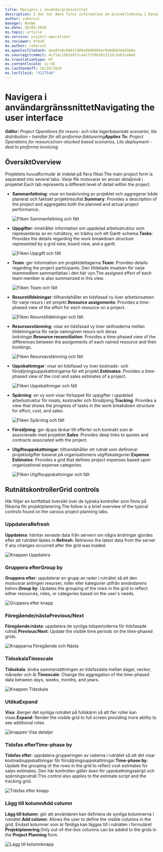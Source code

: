 ```yaml
---
title: Navigera i användargränssnittet
description: I det här ämne finns information om projektledning i Dynamics 365 i projektåtgärder.
author: ruhercul
manager: AnnBe
ms.date: 10/05/2020
ms.topic: article
ms.service: project-operations
ms.reviewer: kfend
ms.author: ruhercul
ms.openlocfilehash: deedfe0c6601fd09e09460034c9a0db936b6566e
ms.sourcegitcommit: 4cf1dc1561b92fca4175f0b3813133c5e63ce8e6
ms.translationtype: HT
ms.contentlocale: sv-SE
ms.lasthandoff: 10/28/2020
ms.locfileid: "4127540"
---
```

# <a name="navigating-the-user-interface"></a><span data-ttu-id="69a79-103">Navigera i användargränssnittet</span><span class="sxs-lookup"><span data-stu-id="69a79-103">Navigating the user interface</span></span>

<span data-ttu-id="69a79-104">_**Gäller:** Project Operations för resurs- och icke lagerbaserade scenarier, lite distribution – handlar för att proforma-fakturering_</span><span class="sxs-lookup"><span data-stu-id="69a79-104">_**Applies To:** Project Operations for resource/non-stocked based scenarios, Lite deployment - deal to proforma invoicing_</span></span>

## <a name="overview"></a><span data-ttu-id="69a79-105">Översikt</span><span class="sxs-lookup"><span data-stu-id="69a79-105">Overview</span></span>

<span data-ttu-id="69a79-106">Projektets huvudformulär är indelat på flera flikar.</span><span class="sxs-lookup"><span data-stu-id="69a79-106">The main project form is separated into several tabs.</span></span> <span data-ttu-id="69a79-107">Varje flik motsvarar en annan detaljnivå i projektet.</span><span class="sxs-lookup"><span data-stu-id="69a79-107">Each tab represents a different level of detail within the project.</span></span>

- <span data-ttu-id="69a79-108">**Sammanfattning**: visar en beskrivning av projektet och aggregerar både planerat och faktiskt projektresultat.</span><span class="sxs-lookup"><span data-stu-id="69a79-108">**Summary**: Provides a description of the project and aggregates both the planned and actual project performance.</span></span>

    ![Fliken Sammanfattning och fält](media/navigation7.png)

- <span data-ttu-id="69a79-110">**Uppgifter**: innehåller information om uppdelad arbetsstruktur som representeras av en rutnätsvy, en trädvy och ett Gantt-schema.</span><span class="sxs-lookup"><span data-stu-id="69a79-110">**Tasks**: Provides the details regarding the work breakdown structure represented by a grid view, board view, and a gantt.</span></span>

    ![Fliken Uppgift och fält](media/navigation8.png)

- <span data-ttu-id="69a79-112">**Team**: ger information om projektdeltagarna.</span><span class="sxs-lookup"><span data-stu-id="69a79-112">**Team**: Provides details regarding the project participants.</span></span> <span data-ttu-id="69a79-113">Den tilldelade insatsen för varje teammedlem sammanfattas i den här vyn.</span><span class="sxs-lookup"><span data-stu-id="69a79-113">The assigned effort of each team member is also summarized in this view.</span></span>

    ![Fliken Team och fält](media/navigation9.png)

- <span data-ttu-id="69a79-115">**Resurstilldelningar**: tillhandahåller en tidsfasad vy över arbetsinsatsen för varje resurs i ett projekt.</span><span class="sxs-lookup"><span data-stu-id="69a79-115">**Resource assignments**: Provides a time-phased view of the effort for each resource on a project.</span></span>

    ![Fliken Resurstilldelningar och fält](media/navigation10.png)

- <span data-ttu-id="69a79-117">**Resursavstämning**: visar en tidsfasad vy över skillnaderna mellan tilldelningarna för varje namngiven resurs och deras bokningar.</span><span class="sxs-lookup"><span data-stu-id="69a79-117">**Resource reconciliation**: Provides a time-phased view of the differences between the assignments of each named resource and their bookings.</span></span>

    ![Fliken Resursavstämning och fält](media/navigation11.png)

- <span data-ttu-id="69a79-119">**Uppskattningar**: visar en tidsfasad vy över kostnads- och försäljningsuppskattningarna för ett projekt.</span><span class="sxs-lookup"><span data-stu-id="69a79-119">**Estimates**: Provides a time-phased view of the cost and sales estimates of a project.</span></span>

    ![Fliken Uppskattningar och fält](media/navigation12.png)

- <span data-ttu-id="69a79-121">**Spårning**: en vy som visar förloppet för uppgifter i uppdelad arbetsstruktur för insats, kostnader och försäljning.</span><span class="sxs-lookup"><span data-stu-id="69a79-121">**Tracking**: Provides a view that shows the progress of tasks in the work breakdown structure for effort, cost, and sales.</span></span>

    ![Fliken Spårning och fält](media/navigation13.png)

- <span data-ttu-id="69a79-123">**Försäljning**: ger djupa länkar till offerter och kontrakt som är associerade med projektet.</span><span class="sxs-lookup"><span data-stu-id="69a79-123">**Sales**: Provides deep links to quotes and contracts associated with the project.</span></span>

- <span data-ttu-id="69a79-124">**Utgiftsuppskattningar**: tillhandahåller ett rutnät som definierar projektutgifter baserat på organisationens utgiftskategorier.</span><span class="sxs-lookup"><span data-stu-id="69a79-124">**Expense Estimates**: Provides a grid that defines project expenses based upon organizational expense categories.</span></span>

    ![Fliken Utgiftsuppskattningar och fält](media/navigation14.png)

## <a name="grid-controls"></a><span data-ttu-id="69a79-126">Rutnätskontroller</span><span class="sxs-lookup"><span data-stu-id="69a79-126">Grid controls</span></span>

<span data-ttu-id="69a79-127">Här följer en kortfattad översikt över de typiska kontroller som finns på flikarna för projektplanering.</span><span class="sxs-lookup"><span data-stu-id="69a79-127">The follow is a brief overview of the typical controls found on the various project planning tabs.</span></span>

### <a name="refresh"></a><span data-ttu-id="69a79-128">Uppdatera</span><span class="sxs-lookup"><span data-stu-id="69a79-128">Refresh</span></span>

<span data-ttu-id="69a79-129">**Uppdatera**: hämtar senaste data från servern om några ändringar gjordes efter att rutnätet lästes in.</span><span class="sxs-lookup"><span data-stu-id="69a79-129">**Refresh**: Retrieves the latest data from the server if any changes occurred after the grid was loaded.</span></span>

![Knappen Uppdatera](media/navigation7.png)

### <a name="group-by"></a><span data-ttu-id="69a79-131">Gruppera efter</span><span class="sxs-lookup"><span data-stu-id="69a79-131">Group by</span></span>

<span data-ttu-id="69a79-132">**Gruppera efter**: uppdaterar en grupp av rader i rutnätet så att den motsvarar antingen resurser, roller eller kategorier utifrån användarens behov.</span><span class="sxs-lookup"><span data-stu-id="69a79-132">**Group by**: Updates the grouping of the rows in the grid to reflect either resources, roles, or categories based on the user's needs.</span></span>

![Gruppera efter knapp](media/navigation6.png)

### <a name="previousnext"></a><span data-ttu-id="69a79-134">Föregående/nästa</span><span class="sxs-lookup"><span data-stu-id="69a79-134">Previous/Next</span></span>

<span data-ttu-id="69a79-135">**Föregående**/**nästa**: uppdatera de synliga tidsperioderna för tidsfasade rutnät.</span><span class="sxs-lookup"><span data-stu-id="69a79-135">**Previous**/**Next**: Update the visible time periods on the time-phased grids.</span></span>

![Knapparna Föregående och Nästa](media/navigation2.png)

### <a name="timescale"></a><span data-ttu-id="69a79-137">Tidsskala</span><span class="sxs-lookup"><span data-stu-id="69a79-137">Timescale</span></span>

<span data-ttu-id="69a79-138">**Tidsskala**: ändra sammansättningen av tidsfasdata mellan dagar, veckor, månader och år.</span><span class="sxs-lookup"><span data-stu-id="69a79-138">**Timescale**: Change the aggregation of the time-phased data between days, weeks, months, and years.</span></span>

![Knappen Tidsskala](media/navigation3.png)

### <a name="expand"></a><span data-ttu-id="69a79-140">Utöka</span><span class="sxs-lookup"><span data-stu-id="69a79-140">Expand</span></span>

<span data-ttu-id="69a79-141">**Visa**: återger det synliga rutnätet på fullskärm så att fler roller kan visas.</span><span class="sxs-lookup"><span data-stu-id="69a79-141">**Expand**: Render the visible grid to full screen providing more ability to see additional roles.</span></span>

![knappen Visa detaljer](media/navigation4.png)

### <a name="time-phase-by"></a><span data-ttu-id="69a79-143">Tidsfas efter</span><span class="sxs-lookup"><span data-stu-id="69a79-143">Time-phase by</span></span>

<span data-ttu-id="69a79-144">**Tidsfas efter**: uppdatera grupperingen av raderna i rutnätet så att det visar kostnadsuppskattningar för försäljningsuppskattningar.</span><span class="sxs-lookup"><span data-stu-id="69a79-144">**Time-phase by**: Update the grouping of the rows in the grid to reflect cost estimates for sales estimates.</span></span> <span data-ttu-id="69a79-145">Den här kontrollen gäller även för uppskattningsskript och spårningsrutnät.</span><span class="sxs-lookup"><span data-stu-id="69a79-145">This control also applies to the estimate script and the tracking grid.</span></span>

![Tidsfas efter knapp](media/navigation0.png)

### <a name="add-column"></a><span data-ttu-id="69a79-147">Lägg till kolumn</span><span class="sxs-lookup"><span data-stu-id="69a79-147">Add column</span></span>

<span data-ttu-id="69a79-148">**Lägg till kolumn**: gör att användaren kan definiera de synliga kolumnerna i rutnätet.</span><span class="sxs-lookup"><span data-stu-id="69a79-148">**Add column**: Allows the user to define the visible columns in the grid.</span></span> <span data-ttu-id="69a79-149">Endast kolumner som är färdiga kan läggas till i rutnäten i formuläret **Projektplanering**.</span><span class="sxs-lookup"><span data-stu-id="69a79-149">Only out-of-the-box columns can be added to the grids in the **Project Planning** form.</span></span>

![Lägg till kolumnknapp](media/navigation5.png)
